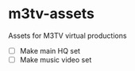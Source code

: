 # m3tv-assets
Assets for M3TV virtual productions 


- [ ] Make main HQ set
- [ ] Make music video set
